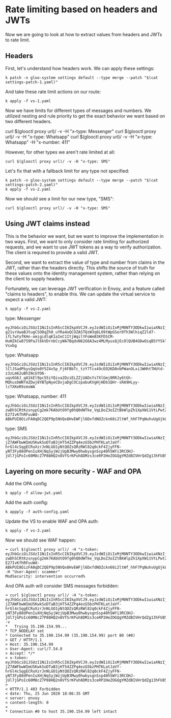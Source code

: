 # Rate limiting based on headers and JWTs

Now we are going to look at how to extract values from headers and JWTs to rate limit. 

## Headers

First, let's understand how headers work. We can apply these settings:

`k patch -n gloo-system settings default --type merge --patch "$(cat settings-patch-1.yaml)"`

And take these rate limit actions on our route: 

`k apply -f vs-1.yaml`

Now we have limits for different types of messages and numbers. We utilized nesting and rule priority to get the exact behavior 
we want based on two different headers. 

curl $(glooctl proxy url)/ -v -H "x-type: Messenger"
curl $(glooctl proxy url)/ -v -H "x-type: Whatsapp" 
curl $(glooctl proxy url)/ -v -H "x-type: Whatsapp" -H "x-number: 411"

However, for other types we aren't rate limited at all:

`curl $(glooctl proxy url)/ -v -H "x-type: SMS"`

Let's fix that with a fallback limit for any type not specified:

```
k patch -n gloo-system settings default --type merge --patch "$(cat settings-patch-2.yaml)"
k apply -f vs-2.yaml
```

Now we should see a limit for our new type, "SMS":

`curl $(glooctl proxy url)/ -v -H "x-type: SMS"`

## Using JWT claims instead

This is the behavior we want, but we want to improve the implementation in two ways. First, we want to only consider
rate limiting for authorized requests, and we want to use JWT tokens as a way to verify authorization. The client 
is required to provide a valid JWT. 

Second, we want to extract the value of type and number from claims in the JWT, rather than the headers directly. This 
shifts the source of truth for these values onto the identity management system, rather than relying on the client to supply 
headers. 

Fortunately, we can leverage JWT verification in Envoy, and a feature called "claims to headers", to enable this. We can update
the virtual service to expect a valid JWT:

`k apply -f vs-2.yaml`

type: Messenger
```
eyJhbGciOiJSUzI1NiIsInR5cCI6IkpXVCJ9.eyJzdWIiOiIxMjM0NTY3ODkwIiwiaXNzIjoic29sby5pbyIsImlhdCI6MTUxNjIzOTAyMiwidHlwZSI6Ik1lc3NlbmdlciJ9.GKRZQclSfr57ugPIjRXf2MrEGxUa4r3bgPaBrxq4JwOPQrqMCr3WT2RFvGGps3nbBOzqJb_SDbJ6UjjdOtsaQAAYpvnMlzZLbPnr1naN7lb3ynkWeQbLVm8c3qMwWne2lHZfhxBHe2wyhxeqio7-g21vrUwaBJtugCSO8qZh0_uYRa4oQCOZASTQzW3q6LO9tWpGSer0Th3WlhiqZ2ld7-ifL7wYyfKHn-omigidlqK1aIeC1ItjWqilYFoWeB3KFDSCM-HuHZkCw87S9PaJl6kVDrnbCcyWA7BqdxN62G6A3wz4MLMyusQjEcOlQUB4GDwOiqBSYYSklWO9-Vsxbg
```

type: Whatsapp
```
eyJhbGciOiJSUzI1NiIsInR5cCI6IkpXVCJ9.eyJzdWIiOiIxMjM0NTY3ODkwIiwiaXNzIjoic29sby5pbyIsImlhdCI6MTUxNjIzOTAyMiwidHlwZSI6IldoYXRzYXBwIn0.qpGpMtP1D9SUZNrI310becc82Wzv3G8bxXKLz0egnBOt5WNOknZHeEGbeRY6z5PkEbZ7VKpbIzK9dMTsjw_91mn0lvuphDzNqyhXR_AP7F4qKjw9viLqMDRktANkl-lClJSadPbysQqVo0Y5Z4x5p_Fj6FBbTc_tzY7Tcx49cEO2KD8nbPWanOLxiJWHhtTHUtd-z3zLm62uBhINcGYD6-uqs6G6J_qA1kEl9pc55iYQiva2DziELZZjUADsYs7XlGmj0RRJy6tGh-MQhusbWNTmZDwj8YBTpNyeCDxjaDgCOCzpabuKVgHjHDb1QHr-sRA9HLyy-lcTXKeR9zmxWA
```

type: Whatsapp, number: 411
```
eyJhbGciOiJSUzI1NiIsInR5cCI6IkpXVCJ9.eyJzdWIiOiIxMjM0NTY3ODkwIiwiaXNzIjoic29sby5pbyIsImlhdCI6MTUxNjIzOTAyMiwidHlwZSI6IldoYXRzYXBwIiwibnVtYmVyIjoiNDExIn0.hL-zwDhSCRtKzsnypCg2mk7KAbUtO9fg0hQ0dWTke_VqLDoZ3oIZtBkWlpZh1XpXW11VtLPwtZ3Ae_ehVxXnd2X_R4dXIoaMb90ewpguEO_JspMrm1ezxF-E27IvKfhRFuuWd-ABkPUI8OizFA0qDC2QEP9p5NVQx8HvEWFjl6DxfdNOZckn60i2ltWf_hhF7PqNuhvUgUjkLhSEzlH1PL_gjlX7Lz6NXNQqRbnlDrtBVlC6D4iJALD4jDgKVGkN_7RXPr0sPOysAtips5_gkLp7QrzKz3LjWze9cIXDvoTLBuPMbDg1gsSwLoErZ0CEiQEnD5aruYR6KHYhAojtuQ
```

type: SMS
```
eyJhbGciOiJSUzI1NiIsInR5cCI6IkpXVCJ9.eyJzdWIiOiIxMjM0NTY3ODkwIiwiaXNzIjoic29sby5pbyIsImlhdCI6MTUxNjIzOTAyMiwidHlwZSI6IlNNUyJ9.qvXV0ktsDvib6LGZ4lNmY5K2xbUtC0RSwZRptDyY-jZ7AWFbwWImU5KwkSoDTaB3jHT54ZZPq4ezG5bzPHTKLatJaVf-hrGl4cSqgECRuXzrJnNLGO1yNtQOZsQRzRWl82q0ckF4ZjyFFN-yNT3Fy88dPenIuXHjNqSyjWzjUpB3Mwy0hwbysgnSsp40h5WYi3RCOHJ-jUl7jGPoIc60M8cZ7P88HQ2n8VfSrKPuh8DMzs3ceRP2HeZOGQgYMZdBIVHrQdZg13hFU85iUuFTSvg3HE5XDNqklZabqimlGl53uQMMhMgmicerOnFJ2Rgp4rOkkUArOkVcXesGIJt4sQ
```

## Layering on more security - WAF and OPA

Add the OPA config

`k apply -f allow-jwt.yaml`

Add the auth config:

`k appply -f auth-config.yaml`

Update the VS to enable WAF and OPA auth:

`k apply -f vs-3.yaml`

Now we should see WAF happen:

```
➜ curl $(glooctl proxy url)/ -H "x-token: eyJhbGciOiJSUzI1NiIsInR5cCI6IkpXVCJ9.eyJzdWIiOiIxMjM0NTY3ODkwIiwiaXNzIjoic29sby5pbyIsImlhdCI6MTUxNjIzOTAyMiwidHlwZSI6IldoYXRzYXBwIiwibnVtYmVyIjoiNDExIn0.hL-zwDhSCRtKzsnypCg2mk7KAbUtO9fg0hQ0dWTke_VqLDoZ3oIZtBkWlpZh1XpXW11VtLPwtZ3Ae_ehVxXnd2X_R4dXIoaMb90ewpguEO_JspMrm1ezxF-E27IvKfhRFuuWd-ABkPUI8OizFA0qDC2QEP9p5NVQx8HvEWFjl6DxfdNOZckn60i2ltWf_hhF7PqNuhvUgUjkLhSEzlH1PL_gjlX7Lz6NXNQqRbnlDrtBVlC6D4iJALD4jDgKVGkN_7RXPr0sPOysAtips5_gkLp7QrzKz3LjWze9cIXDvoTLBuPMbDg1gsSwLoErZ0CEiQEnD5aruYR6KHYhAojtuQ" -H "User-Agent: scammer"
ModSecurity: intervention occurred%
```

And OPA auth will consider SMS messages forbidden:

``` 
➜ curl $(glooctl proxy url)/ -H "x-token: eyJhbGciOiJSUzI1NiIsInR5cCI6IkpXVCJ9.eyJzdWIiOiIxMjM0NTY3ODkwIiwiaXNzIjoic29sby5pbyIsImlhdCI6MTUxNjIzOTAyMiwidHlwZSI6IlNNUyJ9.qvXV0ktsDvib6LGZ4lNmY5K2xbUtC0RSwZRptDyY-jZ7AWFbwWImU5KwkSoDTaB3jHT54ZZPq4ezG5bzPHTKLatJaVf-hrGl4cSqgECRuXzrJnNLGO1yNtQOZsQRzRWl82q0ckF4ZjyFFN-yNT3Fy88dPenIuXHjNqSyjWzjUpB3Mwy0hwbysgnSsp40h5WYi3RCOHJ-jUl7jGPoIc60M8cZ7P88HQ2n8VfSrKPuh8DMzs3ceRP2HeZOGQgYMZdBIVHrQdZg13hFU85iUuFTSvg3HE5XDNqklZabqimlGl53uQMMhMgmicerOnFJ2Rgp4rOkkUArOkVcXesGIJt4sQ" -v
*   Trying 35.190.154.99...
* TCP_NODELAY set
* Connected to 35.190.154.99 (35.190.154.99) port 80 (#0)
> GET / HTTP/1.1
> Host: 35.190.154.99
> User-Agent: curl/7.54.0
> Accept: */*
> x-token: eyJhbGciOiJSUzI1NiIsInR5cCI6IkpXVCJ9.eyJzdWIiOiIxMjM0NTY3ODkwIiwiaXNzIjoic29sby5pbyIsImlhdCI6MTUxNjIzOTAyMiwidHlwZSI6IlNNUyJ9.qvXV0ktsDvib6LGZ4lNmY5K2xbUtC0RSwZRptDyY-jZ7AWFbwWImU5KwkSoDTaB3jHT54ZZPq4ezG5bzPHTKLatJaVf-hrGl4cSqgECRuXzrJnNLGO1yNtQOZsQRzRWl82q0ckF4ZjyFFN-yNT3Fy88dPenIuXHjNqSyjWzjUpB3Mwy0hwbysgnSsp40h5WYi3RCOHJ-jUl7jGPoIc60M8cZ7P88HQ2n8VfSrKPuh8DMzs3ceRP2HeZOGQgYMZdBIVHrQdZg13hFU85iUuFTSvg3HE5XDNqklZabqimlGl53uQMMhMgmicerOnFJ2Rgp4rOkkUArOkVcXesGIJt4sQ
>
< HTTP/1.1 403 Forbidden
< date: Thu, 25 Jun 2020 18:06:35 GMT
< server: envoy
< content-length: 0
<
* Connection #0 to host 35.190.154.99 left intact
```
